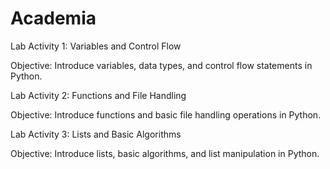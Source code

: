 # Academia

Lab Activity 1: Variables and Control Flow

Objective: Introduce variables, data types, and control flow statements in Python.

Lab Activity 2: Functions and File Handling

Objective: Introduce functions and basic file handling operations in Python.

Lab Activity 3: Lists and Basic Algorithms

Objective: Introduce lists, basic algorithms, and list manipulation in Python.
